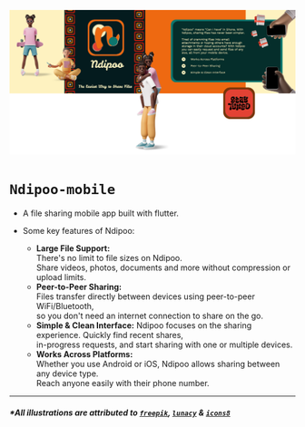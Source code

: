 ![github-banner](design\github-banner.png)


# `Ndipoo-mobile`

- A file sharing mobile app built with flutter.


- Some key features of Ndipoo:
	- **Large File Support:**  
			There's no limit to file sizes on Ndipoo.  
			Share videos, photos, documents and more without compression or upload limits.
	- **Peer-to-Peer Sharing:**  
			Files transfer directly between devices using peer-to-peer WiFi/Bluetooth,  
			so you don't need an internet connection to share on the go.
	- **Simple & Clean Interface:** 
			Ndipoo focuses on the sharing experience. Quickly find recent shares,  
			in-progress requests, and start sharing with one or multiple devices.
	- **Works Across Platforms:**  
			Whether you use Android or iOS, Ndipoo allows sharing between any device type.  
			Reach anyone easily with their phone number.


---

##### *All illustrations are attributed to [`freepik`](htp://freepik.com), [`lunacy`](https://icons8.com/lunacy) & [`icons8`](https://icons8.com)			